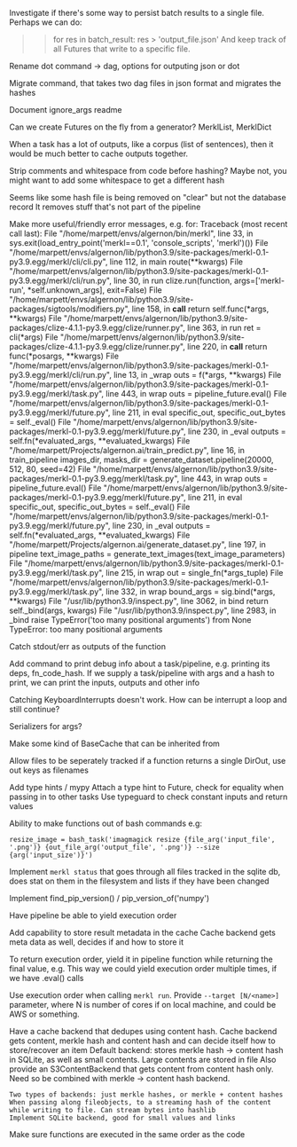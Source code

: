 Investigate if there's some way to persist batch results to a single file. Perhaps we can do:
>> for res in batch_result:
>>      res > 'output_file.json'
And keep track of all Futures that write to a specific file. 


Rename dot command -> dag, options for outputing json or dot

Migrate command, that takes two dag files in json format and migrates the hashes

Document ignore_args readme

Can we create Futures on the fly from a generator? MerklList, MerklDict

When a task has a lot of outputs, like a corpus (list of sentences), then it would be much better to cache outputs together.

Strip comments and whitespace from code before hashing? Maybe not, you might want to add some whitespace to get a different hash

Seems like some hash file is being removed on "clear" but not the database record
    It removes stuff that's not part of the pipeline

Make more useful/friendly error messages, e.g. for:
Traceback (most recent call last):
  File "/home/marpett/envs/algernon/bin/merkl", line 33, in <module>
    sys.exit(load_entry_point('merkl==0.1', 'console_scripts', 'merkl')())
  File "/home/marpett/envs/algernon/lib/python3.9/site-packages/merkl-0.1-py3.9.egg/merkl/cli/cli.py", line 112, in main
    route(**kwargs)
  File "/home/marpett/envs/algernon/lib/python3.9/site-packages/merkl-0.1-py3.9.egg/merkl/cli/run.py", line 30, in run
    clize.run(function, args=['merkl-run', *self.unknown_args], exit=False)
  File "/home/marpett/envs/algernon/lib/python3.9/site-packages/sigtools/modifiers.py", line 158, in __call__
    return self.func(*args, **kwargs)
  File "/home/marpett/envs/algernon/lib/python3.9/site-packages/clize-4.1.1-py3.9.egg/clize/runner.py", line 363, in run
    ret = cli(*args)
  File "/home/marpett/envs/algernon/lib/python3.9/site-packages/clize-4.1.1-py3.9.egg/clize/runner.py", line 220, in __call__
    return func(*posargs, **kwargs)
  File "/home/marpett/envs/algernon/lib/python3.9/site-packages/merkl-0.1-py3.9.egg/merkl/cli/run.py", line 13, in _wrap
    outs = f(*args, **kwargs)
  File "/home/marpett/envs/algernon/lib/python3.9/site-packages/merkl-0.1-py3.9.egg/merkl/task.py", line 443, in wrap
    outs = pipeline_future.eval()
  File "/home/marpett/envs/algernon/lib/python3.9/site-packages/merkl-0.1-py3.9.egg/merkl/future.py", line 211, in eval
    specific_out, specific_out_bytes = self._eval()
  File "/home/marpett/envs/algernon/lib/python3.9/site-packages/merkl-0.1-py3.9.egg/merkl/future.py", line 230, in _eval
    outputs = self.fn(*evaluated_args, **evaluated_kwargs)
  File "/home/marpett/Projects/algernon.ai/train_predict.py", line 16, in train_pipeline
    images_dir, masks_dir = generate_dataset.pipeline(20000, 512, 80, seed=42)
  File "/home/marpett/envs/algernon/lib/python3.9/site-packages/merkl-0.1-py3.9.egg/merkl/task.py", line 443, in wrap
    outs = pipeline_future.eval()
  File "/home/marpett/envs/algernon/lib/python3.9/site-packages/merkl-0.1-py3.9.egg/merkl/future.py", line 211, in eval
    specific_out, specific_out_bytes = self._eval()
  File "/home/marpett/envs/algernon/lib/python3.9/site-packages/merkl-0.1-py3.9.egg/merkl/future.py", line 230, in _eval
    outputs = self.fn(*evaluated_args, **evaluated_kwargs)
  File "/home/marpett/Projects/algernon.ai/generate_dataset.py", line 197, in pipeline
    text_image_paths = generate_text_images(text_image_parameters)
  File "/home/marpett/envs/algernon/lib/python3.9/site-packages/merkl-0.1-py3.9.egg/merkl/task.py", line 215, in wrap
    out = single_fn(*args_tuple)
  File "/home/marpett/envs/algernon/lib/python3.9/site-packages/merkl-0.1-py3.9.egg/merkl/task.py", line 332, in wrap
    bound_args = sig.bind(*args, **kwargs)
  File "/usr/lib/python3.9/inspect.py", line 3062, in bind
    return self._bind(args, kwargs)
  File "/usr/lib/python3.9/inspect.py", line 2983, in _bind
    raise TypeError('too many positional arguments') from None
TypeError: too many positional arguments

Catch stdout/err as outputs of the function

Add command to print debug info about a task/pipeline, e.g. printing its deps, fn_code_hash. If we supply a task/pipeline with args and a hash to print, we can print the inputs, outputs and other info

Catching KeyboardInterrupts doesn't work. How can be interrupt a loop and still continue?

Serializers for args?

Make some kind of BaseCache that can be inherited from

Allow files to be seperately tracked if a function returns a single DirOut, use out keys as filenames

Add type hints / mypy
    Attach a type hint to Future, check for equality when passing in to other tasks
    Use typeguard to check constant inputs and return values

Ability to make functions out of bash commands e.g:
```
resize_image = bash_task('imagmagick resize {file_arg('input_file', '.png')} {out_file_arg('output_file', '.png')} --size {arg('input_size')}')
```

Implement `merkl status` that goes through all files tracked in the sqlite db, does stat on them in the filesystem
and lists if they have been changed


Implement find_pip_version() / pip_version_of('numpy')

Have pipeline be able to yield execution order

Add capability to store result metadata in the cache
    Cache backend gets meta data as well, decides if and how to store it

To return execution order, yield it in pipeline function while returning the final value, e.g. This way we could yield
execution order multiple times, if we have .eval() calls

Use execution order when calling `merkl run`. Provide `--target [N/<name>]` parameter, where N is number of cores if on
local machine, and <name> could be AWS or something.

Have a cache backend that dedupes using content hash.
    Cache backend gets content, merkle hash and content hash and can decide itself how to store/recover an item
    Default backend: stores merkle hash -> content hash in SQLite, as well as small contents. Large contents are stored
    in file
    Also provide an S3ContentBackend that gets content from content hash only. Need so be combined with merkle ->
    content hash backend.

    Two types of backends: just merkle hashes, or merkle + content hashes
    When passing along fileobjects, to a streaming hash of the content while writing to file. Can stream bytes into hashlib
    Implement SQLite backend, good for small values and links

Make sure functions are executed in the same order as the code
